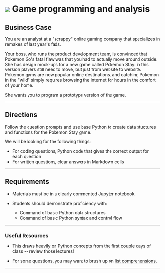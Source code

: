 # ![](https://ga-dash.s3.amazonaws.com/production/assets/logo-9f88ae6c9c3871690e33280fcf557f33.png) Game programming and analysis


## Business Case

You are an analyst at a "scrappy" online gaming company that specializes in remakes of last year's fads.

Your boss, who runs the product development team, is convinced that Pokemon Go's fatal flaw was that you had to actually move around outside. She has design mock-ups for a new game called Pokemon Stay: in this version players still need to move, but just from website to website. Pokemon gyms are now popular online destinations, and catching Pokemon in the "wild" simply requires browsing the internet for hours in the comfort of your home.

She wants you to program a prototype version of the game.

---

## Directions

Follow the question prompts and use base Python to create data stuctures and functions for the Pokemon Stay game.

We will be looking for the following things:

- For coding questions, Python code that gives the correct output for each question
- For written questions, clear answers in Markdown cells

---

## Requirements


- Materials must be in a clearly commented Jupyter notebook.
- Students should demonstrate proficiency with:

  - Command of basic Python data structures
  - Command of basic Python syntax and control flow

---

### Useful Resources

- This draws heavily on Python concepts from the first couple days of class -- review those lectures!

- For some questions, you may want to brush up on [list comprehensions](http://treyhunner.com/2015/12/python-list-comprehensions-now-in-color/).

---
